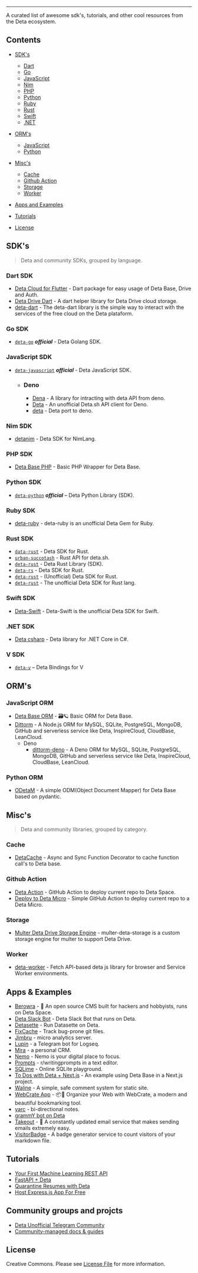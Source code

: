 -------

A curated list of awesome sdk's, tutorials, and other cool resources from the Deta ecosystem.

## Contents

- [SDK's](#sdks)
    - [Dart](#dart-sdk)
    - [Go](#go-sdk)
    - [JavaScript](#javascript-sdk)
    - [Nim](#nim-sdk)
    - [PHP](#php-sdk)
    - [Python](#python-sdk)
    - [Ruby](#ruby-sdk)
    - [Rust](#rust-sdk)
    - [Swift](#swift-sdk)
    - [.NET](#net-sdk)

- [ORM's](#orms)
    - [JavaScript](#javascript-orm)
    - [Python](#python-orm)

- [Misc's](#miscs)
    - [Cache](#cache)
    - [Github Action](#github-action)
    - [Storage](#storage)
    - [Worker](#worker)

- [Apps and Examples](#apps--examples)

- [Tutorials](#tutorials)

- [License](#license)

## SDK's

> Deta and community SDKs, grouped by language.

### Dart SDK

- [Deta Cloud for Flutter](https://github.com/liquidiert/deta_dart) - Dart package for easy usage of Deta Base, Drive and Auth.
- [Deta Drive Dart](https://github.com/DonnC/deta_drive) - A dart helper library for Deta Drive cloud storage.
- [deta-dart](https://github.com/yeikel16/deta-dart) - The deta-dart library is the simple way to interact with the services of the free cloud on the Deta plataform.

### Go SDK

- [`deta-go`](https://github.com/deta/deta-go)  _**official**_ - Deta Golang SDK.

### JavaScript SDK

- [`deta-javascript`](https://github.com/deta/deta-javascript)  _**official**_ - Deta JavaScript SDK.

    - ### Deno
        - [Dena](https://github.com/4ov/dena) - A library for intracting with deta API from deno.
        - [Deta](https://github.com/l2ig/deta-deno) - An unofficial Deta.sh API client for Deno.
        - [deta](https://github.com/SiddharthShyniben/ddeta) - Deta port to deno.

### Nim SDK

- [detanim](https://github.com/TheBoringDude/detanim) - Deta SDK for NimLang.

### PHP SDK

- [Deta Base PHP](https://github.com/vitorhugoro1/deta-base-php) - Basic PHP Wrapper for Deta Base.

### Python SDK

- [`deta-python`](https://github.com/deta/deta-python) _**official**_ – Deta Python Library (SDK). 


### Ruby SDK

- [deta-ruby](https://github.com/arubinofaux/deta-ruby) - deta-ruby is an unofficial Deta Gem for Ruby.

### Rust SDK

- [`data-rust`](https://github.com/sarmadgulzar/deta-rust) - Deta SDK for Rust.
- [`urban-succotash`](https://github.com/ccgn/urban-succotash) - Rust API for deta.sh.
- [`deta-rust`](https://github.com/emmanuelantony2000/deta-rust) - Deta Rust Library (SDK).
- [`deta-rs`](https://github.com/Borber/deta-rs) - Deta SDK for Rust.
- [`deta-rust`](https://github.com/HarTexTeam/deta-rust) - (Unofficial) Deta SDK for Rust.
- [`deta-rust`](https://github.com/JakubesP/deta-rust) - The unofficial Deta SDK for Rust lang.

### Swift SDK

- [Deta-Swift](https://github.com/pkrll/deta-swift) - Deta-Swift is the unofficial Deta SDK for Swift.

### .NET SDK

- [Deta csharp](https://github.com/fabioravila/deta-csharp) - Deta library for .NET Core in C#.

### V SDK

- [`deta-v`](https://github.com/N0tExisting/deta-v) –  Deta Bindings for V 

## ORM's

### JavaScript ORM

- [Deta Base ORM](https://github.com/BetaHuhn/deta-base-orm) - 🗃🪐 Basic ORM for Deta Base.
- [Dittorm](https://github.com/walinejs/dittorm) - A Node.js ORM for MySQL, SQLite, PostgreSQL, MongoDB, GitHub and serverless service like Deta, InspireCloud, CloudBase, LeanCloud.
    - Deno
        - [dittorm-deno](https://github.com/so1ve/dittorm-deno) - A Deno ORM for MySQL, SQLite, PostgreSQL, MongoDB, GitHub and serverless service like Deta, InspireCloud, CloudBase, LeanCloud.

### Python ORM

- [ODetaM](https://github.com/rickh94/ODetaM) - A simple ODM(Object Document Mapper) for Deta Base based on pydantic.

## Misc's

> Deta and community libraries, grouped by category.

### Cache

- [DetaCache](https://github.com/vidyasagar1432/detacache) - Async and Sync Function Decorator to cache function call's to Deta base.

### Github Action

- [Deta Action](https://github.com/lizheming/deta-action) - GitHub Action to deploy current repo to Deta Space.
- [Deploy to Deta Micro](https://github.com/BogDAAAMN/deta-deploy-action) - Simple GitHub Action to deploy current repo to a Deta Micro.

### Storage

- [Multer Deta Drive Storage Engine](https://github.com/KrishGarg/multer-deta-storage) - multer-deta-storage is a custom storage engine for multer to support Deta Drive.

### Worker

- [deta-worker](https://github.com/woozyking/deta-worker) - Fetch API-based deta js library for browser and Service Worker environments.

## Apps & Examples

- [Berowra](https://github.com/sampoder/berowra) - 🔵 An open source CMS built for hackers and hobbyists, runs on Deta Space.
- [Deta Slack Bot](https://github.com/deta/deta-slack-bot) - Deta Slack Bot that runs on Deta.
- [Detasette](https://github.com/abdelhai/datasette-deta) - Run Datasette on Deta.
- [FixCache](https://github.com/aavshr/fixCache) - Track bug-prone git files.
- [Jimbru](https://github.com/athul/jimbru) - micro analytics server.
- [Lupin](https://github.com/pomdtr/Lupin) - a Telegram bot for Logseq.
- [Mira](https://github.com/abdelhai/mira) - a personal CRM.
- [Nemo](https://github.com/harshitsinghai77/nemo-backend) - Nemo is your digital place to focus.
- [Prompts](https://github.com/fillerInk/prompt) - r/writingprompts in a text editor.
- [SQLime](https://github.com/nalgeon/sqlime) - Online SQLite playground.
- [To Dos with Deta + Next.js](https://github.com/vercel/next.js/tree/canary/examples/with-deta-base) - An example using Deta Base in a Next.js project.
- [Waline](https://waline.js.org/en/guide/server/deta.html) - A simple, safe comment system for static site.
- [WebCrate App](https://github.com/WebCrateApp/webcrate) - 📦🔗 Organize your Web with WebCrate, a modern and beautiful bookmarking tool.
- [yarc](https://github.com/xeust/yarc) - bi-directional notes.
- [grammY bot on Deta](https://github.com/waptik/grammy-on-deta-template)
- [Takeout](https://takeout.bysourfruit.com) - 📧 A constantly updated email service that makes sending emails extremely easy.
- [VisitorBadge](https://github.com/lizheming/visitor-badge) - A badge generator service to count visitors of your markdown file.

## Tutorials

- [Your First Machine Learning REST API](https://dev.to/gabogomezt/your-first-machine-learning-rest-api-with-python-fastapi-18jm)
- [FastAPI + Deta](https://dev.to/athulcajay/fastapi-deta-ni5)
- [Quarantine Resumes with Deta](https://dev.to/deta/how-i-built-my-quarantine-project-thanks-to-node-js-and-deta-base-50c9)
- [Host Express.js App For Free](https://dev.to/dedomil/how-to-host-expressjs-apps-for-free--44oo)

## Community groups and projcts

- [Deta Unofficial Telegram Community](https://t.me/deta_cloud)
- [Community-managed docs & guides](https://basic.deta.dev/)

## License

Creative Commons. Please see [License File](LICENSE) for more information.
